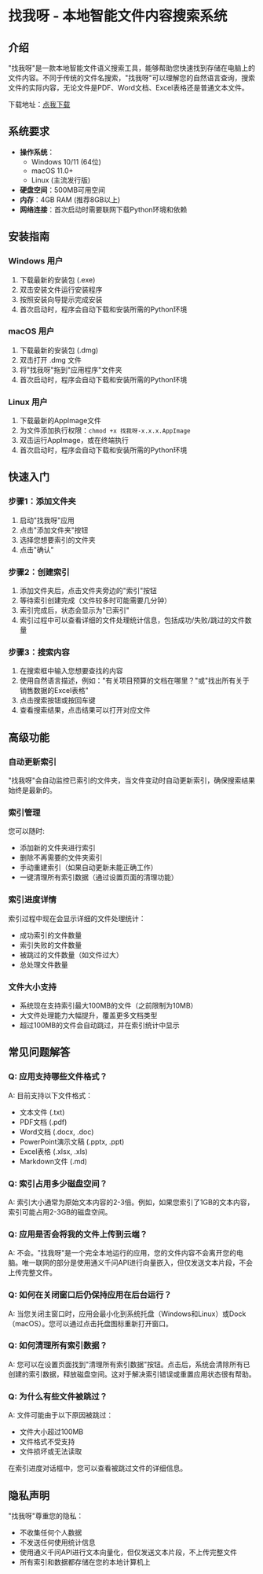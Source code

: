 # 找我呀 - 本地智能文件内容搜索系统

## 介绍

"找我呀"是一款本地智能文件语义搜索工具，能够帮助您快速找到存储在电脑上的文件内容。不同于传统的文件名搜索，"找我呀"可以理解您的自然语言查询，搜索文件的实际内容，无论文件是PDF、Word文档、Excel表格还是普通文本文件。

下载地址：[点我下载](https://cdn.fanneng.com/download/index.html)

## 系统要求

- **操作系统**：
  - Windows 10/11 (64位)
  - macOS 11.0+
  - Linux (主流发行版)
- **硬盘空间**：500MB可用空间
- **内存**：4GB RAM (推荐8GB以上)
- **网络连接**：首次启动时需要联网下载Python环境和依赖

## 安装指南

### Windows 用户

1. 下载最新的安装包 (.exe)
2. 双击安装文件运行安装程序
3. 按照安装向导提示完成安装
4. 首次启动时，程序会自动下载和安装所需的Python环境

### macOS 用户

1. 下载最新的安装包 (.dmg)
2. 双击打开 .dmg 文件
3. 将"找我呀"拖到"应用程序"文件夹
4. 首次启动时，程序会自动下载和安装所需的Python环境

### Linux 用户

1. 下载最新的AppImage文件
2. 为文件添加执行权限：`chmod +x 找我呀-x.x.x.AppImage`
3. 双击运行AppImage，或在终端执行
4. 首次启动时，程序会自动下载和安装所需的Python环境

## 快速入门

### 步骤1：添加文件夹

1. 启动"找我呀"应用
2. 点击"添加文件夹"按钮
3. 选择您想要索引的文件夹
4. 点击"确认"

### 步骤2：创建索引

1. 添加文件夹后，点击文件夹旁边的"索引"按钮
2. 等待索引创建完成（文件较多时可能需要几分钟）
3. 索引完成后，状态会显示为"已索引"
4. 索引过程中可以查看详细的文件处理统计信息，包括成功/失败/跳过的文件数量

### 步骤3：搜索内容

1. 在搜索框中输入您想要查找的内容
2. 使用自然语言描述，例如："有关项目预算的文档在哪里？"或"找出所有关于销售数据的Excel表格"
3. 点击搜索按钮或按回车键
4. 查看搜索结果，点击结果可以打开对应文件

## 高级功能

### 自动更新索引

"找我呀"会自动监控已索引的文件夹，当文件变动时自动更新索引，确保搜索结果始终是最新的。

### 索引管理

您可以随时:
- 添加新的文件夹进行索引
- 删除不再需要的文件夹索引
- 手动重建索引（如果自动更新未能正确工作）
- 一键清理所有索引数据（通过设置页面的清理功能）

### 索引进度详情

索引过程中现在会显示详细的文件处理统计：
- 成功索引的文件数量
- 索引失败的文件数量
- 被跳过的文件数量（如文件过大）
- 总处理文件数量

### 文件大小支持

- 系统现在支持索引最大100MB的文件（之前限制为10MB）
- 大文件处理能力大幅提升，覆盖更多文档类型
- 超过100MB的文件会自动跳过，并在索引统计中显示

## 常见问题解答

### Q: 应用支持哪些文件格式？

A: 目前支持以下文件格式：
- 文本文件 (.txt)
- PDF文档 (.pdf)
- Word文档 (.docx, .doc)
- PowerPoint演示文稿 (.pptx, .ppt)
- Excel表格 (.xlsx, .xls)
- Markdown文件 (.md)

### Q: 索引占用多少磁盘空间？

A: 索引大小通常为原始文本内容的2-3倍。例如，如果您索引了1GB的文本内容，索引可能占用2-3GB的磁盘空间。

### Q: 应用是否会将我的文件上传到云端？

A: 不会。"找我呀"是一个完全本地运行的应用，您的文件内容不会离开您的电脑。唯一联网的部分是使用通义千问API进行向量嵌入，但仅发送文本片段，不会上传完整文件。

### Q: 如何在关闭窗口后仍保持应用在后台运行？

A: 当您关闭主窗口时，应用会最小化到系统托盘（Windows和Linux）或Dock（macOS）。您可以通过点击托盘图标重新打开窗口。

### Q: 如何清理所有索引数据？

A: 您可以在设置页面找到"清理所有索引数据"按钮。点击后，系统会清除所有已创建的索引数据，释放磁盘空间。这对于解决索引错误或重置应用状态很有帮助。

### Q: 为什么有些文件被跳过？

A: 文件可能由于以下原因被跳过：
- 文件大小超过100MB
- 文件格式不受支持
- 文件损坏或无法读取

在索引进度对话框中，您可以查看被跳过文件的详细信息。


## 隐私声明

"找我呀"尊重您的隐私：
- 不收集任何个人数据
- 不发送任何使用统计信息
- 使用通义千问API进行文本向量化，但仅发送文本片段，不上传完整文件
- 所有索引和数据都存储在您的本地计算机上 
